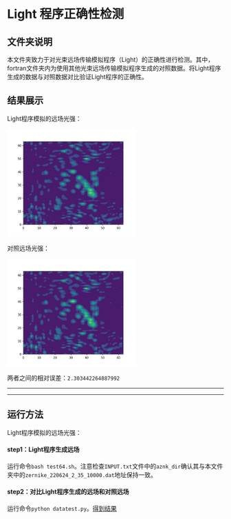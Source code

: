 # Light 程序正确性检测
## 文件夹说明

本文件夹致力于对光束远场传输模拟程序（Light）的正确性进行检测。其中，fortran文件夹内为使用其他光束远场传输模拟程序生成的对照数据。将Light程序生成的数据与对照数据对比验证Light程序的正确性。

## 结果展示
Light程序模拟的远场光强：
  
<img src="./fig/dl_outIntensity.png" width="300" height="250" />
  
对照远场光强：
  
<img src="./fig/outIntensity.png" width="300" height="250" />

两者之间的相对误差：`2.303442264887992`

---
---
## 运行方法
Light程序模拟的远场光强：

#### step1：Light程序生成远场
运行命令`bash test64.sh`。注意检查`INPUT.txt`文件中的`aznk_dir`确认其与本文件夹中的`zernike_220624_2_35_10000.dat`地址保持一致。
#### step2：对比Light程序生成的远场和对照远场
运行命令`python datatest.py`。[得到结果](#结果展示)


  
  
